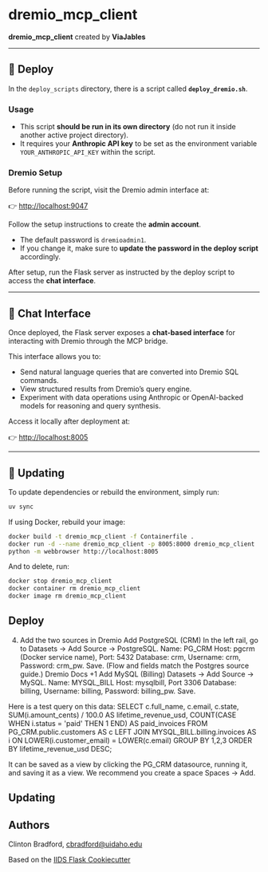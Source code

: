 # dremio_mcp_client

**dremio_mcp_client** created by **ViaJables**

---

## 🚀 Deploy

In the `deploy_scripts` directory, there is a script called **`deploy_dremio.sh`**.

### Usage
- This script **should be run in its own directory** (do not run it inside another active project directory).  
- It requires your **Anthropic API key** to be set as the environment variable `YOUR_ANTHROPIC_API_KEY` within the script.

### Dremio Setup
Before running the script, visit the Dremio admin interface at:

👉 [http://localhost:9047](http://localhost:9047)

Follow the setup instructions to create the **admin account**.

- The default password is `dremioadmin1`.  
- If you change it, make sure to **update the password in the deploy script** accordingly.

After setup, run the Flask server as instructed by the deploy script to access the **chat interface**.

---

## 💬 Chat Interface

Once deployed, the Flask server exposes a **chat-based interface** for interacting with Dremio through the MCP bridge.

This interface allows you to:
- Send natural language queries that are converted into Dremio SQL commands.
- View structured results from Dremio’s query engine.
- Experiment with data operations using Anthropic or OpenAI-backed models for reasoning and query synthesis.

Access it locally after deployment at:

👉 [http://localhost:8005](http://localhost:8005)

---

## 🔄 Updating

To update dependencies or rebuild the environment, simply run:

```bash
uv sync
```

If using Docker, rebuild your image:

```bash
docker build -t dremio_mcp_client -f Containerfile .
docker run -d --name dremio_mcp_client -p 8005:8000 dremio_mcp_client
python -m webbrowser http://localhost:8005
```

And to delete, run:

```bash
docker stop dremio_mcp_client
docker container rm dremio_mcp_client
docker image rm dremio_mcp_client
```

## Deploy

4) Add the two sources in Dremio
Add PostgreSQL (CRM)
In the left rail, go to Datasets → Add Source → PostgreSQL.
Name: PG_CRM
Host: pgcrm (Docker service name), Port: 5432
Database: crm, Username: crm, Password: crm_pw.
Save.
(Flow and fields match the Postgres source guide.) 
Dremio Docs
+1
Add MySQL (Billing)
Datasets → Add Source → MySQL.
Name: MYSQL_BILL
Host: mysqlbill, Port 3306
Database: billing, Username: billing, Password: billing_pw.
Save.

Here is a test query on this data:
SELECT
  c.full_name,
  c.email,
  c.state,
  SUM(i.amount_cents) / 100.0 AS lifetime_revenue_usd,
  COUNT(CASE WHEN i.status = 'paid' THEN 1 END) AS paid_invoices
FROM PG_CRM.public.customers AS c
LEFT JOIN MYSQL_BILL.billing.invoices AS i
  ON LOWER(i.customer_email) = LOWER(c.email)
GROUP BY 1,2,3
ORDER BY lifetime_revenue_usd DESC;

It can be saved as a view by clicking the PG_CRM datasource, running it, and saving it as a view. We recommend you create a space Spaces -> Add.

## Updating

## Authors

Clinton Bradford, cbradford@uidaho.edu

Based on the [IIDS Flask Cookiecutter](https://github.com/ui-iids/flask-cookiecutter)

